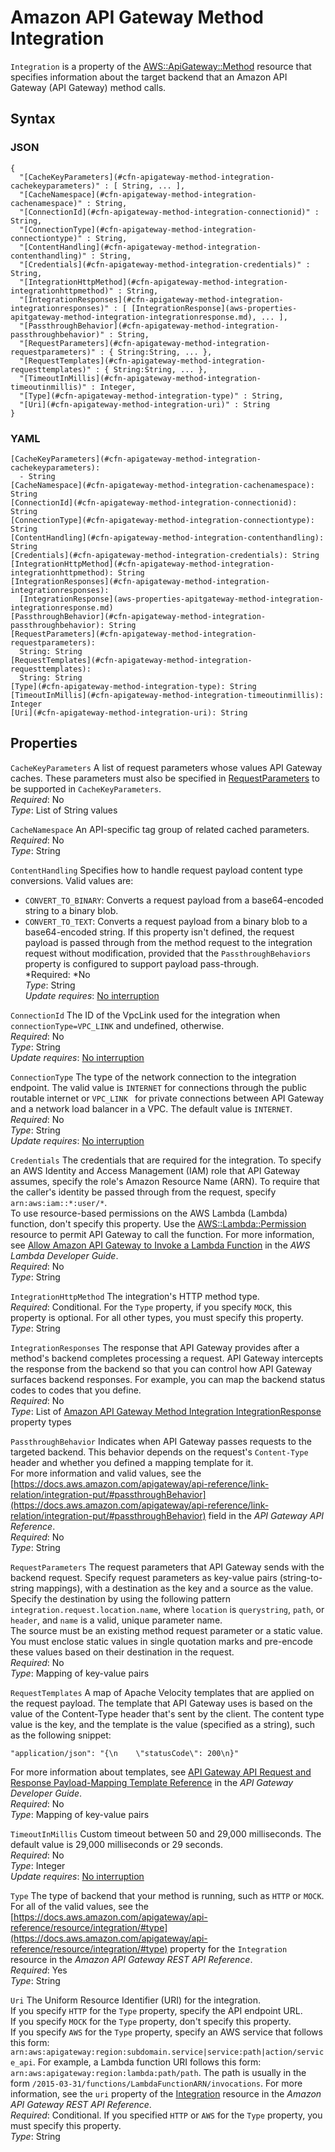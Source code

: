 # Amazon API Gateway Method Integration<a name="aws-properties-apitgateway-method-integration"></a>

`Integration` is a property of the [AWS::ApiGateway::Method](aws-resource-apigateway-method.md) resource that specifies information about the target backend that an Amazon API Gateway \(API Gateway\) method calls\.

## Syntax<a name="w2922ab1c21c10c19c55c17b5"></a>

### JSON<a name="aws-properties-apitgateway-method-integration-syntax.json"></a>

```
{
  "[CacheKeyParameters](#cfn-apigateway-method-integration-cachekeyparameters)" : [ String, ... ],
  "[CacheNamespace](#cfn-apigateway-method-integration-cachenamespace)" : String,
  "[ConnectionId](#cfn-apigateway-method-integration-connectionid)" : String,
  "[ConnectionType](#cfn-apigateway-method-integration-connectiontype)" : String,
  "[ContentHandling](#cfn-apigateway-method-integration-contenthandling)" : String,
  "[Credentials](#cfn-apigateway-method-integration-credentials)" : String,
  "[IntegrationHttpMethod](#cfn-apigateway-method-integration-integrationhttpmethod)" : String,
  "[IntegrationResponses](#cfn-apigateway-method-integration-integrationresponses)" : [ [IntegrationResponse](aws-properties-apitgateway-method-integration-integrationresponse.md), ... ],
  "[PassthroughBehavior](#cfn-apigateway-method-integration-passthroughbehavior)" : String,
  "[RequestParameters](#cfn-apigateway-method-integration-requestparameters)" : { String:String, ... },
  "[RequestTemplates](#cfn-apigateway-method-integration-requesttemplates)" : { String:String, ... },
  "[TimeoutInMillis](#cfn-apigateway-method-integration-timeoutinmillis)" : Integer,
  "[Type](#cfn-apigateway-method-integration-type)" : String,
  "[Uri](#cfn-apigateway-method-integration-uri)" : String
}
```

### YAML<a name="aws-properties-apitgateway-method-integration-syntax.yaml"></a>

```
[CacheKeyParameters](#cfn-apigateway-method-integration-cachekeyparameters):
  - String
[CacheNamespace](#cfn-apigateway-method-integration-cachenamespace): String
[ConnectionId](#cfn-apigateway-method-integration-connectionid): String
[ConnectionType](#cfn-apigateway-method-integration-connectiontype): String
[ContentHandling](#cfn-apigateway-method-integration-contenthandling): String
[Credentials](#cfn-apigateway-method-integration-credentials): String
[IntegrationHttpMethod](#cfn-apigateway-method-integration-integrationhttpmethod): String
[IntegrationResponses](#cfn-apigateway-method-integration-integrationresponses):
  [IntegrationResponse](aws-properties-apitgateway-method-integration-integrationresponse.md)
[PassthroughBehavior](#cfn-apigateway-method-integration-passthroughbehavior): String
[RequestParameters](#cfn-apigateway-method-integration-requestparameters):
  String: String
[RequestTemplates](#cfn-apigateway-method-integration-requesttemplates):
  String: String
[Type](#cfn-apigateway-method-integration-type): String
[TimeoutInMillis](#cfn-apigateway-method-integration-timeoutinmillis): Integer
[Uri](#cfn-apigateway-method-integration-uri): String
```

## Properties<a name="w2922ab1c21c10c19c55c17b7"></a>

`CacheKeyParameters`  <a name="cfn-apigateway-method-integration-cachekeyparameters"></a>
A list of request parameters whose values API Gateway caches\. These parameters must also be specified in [RequestParameters](https://docs.aws.amazon.com/AWSCloudFormation/latest/UserGuide/aws-resource-apigateway-method.html#cfn-apigateway-method-requestparameters) to be supported in `CacheKeyParameters`\.  
*Required*: No  
*Type*: List of String values

`CacheNamespace`  <a name="cfn-apigateway-method-integration-cachenamespace"></a>
An API\-specific tag group of related cached parameters\.  
*Required*: No  
*Type*: String

`ContentHandling`  <a name="cfn-apigateway-method-integration-contenthandling"></a>
Specifies how to handle request payload content type conversions\. Valid values are:  
+ `CONVERT_TO_BINARY`: Converts a request payload from a base64\-encoded string to a binary blob\.
+ `CONVERT_TO_TEXT`: Converts a request payload from a binary blob to a base64\-encoded string\.
If this property isn't defined, the request payload is passed through from the method request to the integration request without modification, provided that the `PassthroughBehaviors` property is configured to support payload pass\-through\.  
*Required: *No  
*Type*: String  
*Update requires*: [No interruption](using-cfn-updating-stacks-update-behaviors.md#update-no-interrupt)

`ConnectionId`  <a name="cfn-apigateway-method-integration-connectionid"></a>
The ID of the VpcLink used for the integration when `connectionType=VPC_LINK` and undefined, otherwise\.  
*Required*: No  
*Type*: String  
*Update requires*: [No interruption](using-cfn-updating-stacks-update-behaviors.md#update-no-interrupt)

`ConnectionType`  <a name="cfn-apigateway-method-integration-connectiontype"></a>
The type of the network connection to the integration endpoint\. The valid value is `INTERNET` for connections through the public routable internet or `VPC_LINK ` for private connections between API Gateway and a network load balancer in a VPC\. The default value is `INTERNET`\.  
*Required*: No  
*Type*: String  
*Update requires*: [No interruption](using-cfn-updating-stacks-update-behaviors.md#update-no-interrupt)

`Credentials`  <a name="cfn-apigateway-method-integration-credentials"></a>
The credentials that are required for the integration\. To specify an AWS Identity and Access Management \(IAM\) role that API Gateway assumes, specify the role's Amazon Resource Name \(ARN\)\. To require that the caller's identity be passed through from the request, specify `arn:aws:iam::*:user/*`\.  
To use resource\-based permissions on the AWS Lambda \(Lambda\) function, don't specify this property\. Use the [AWS::Lambda::Permission](aws-resource-lambda-permission.md) resource to permit API Gateway to call the function\. For more information, see [Allow Amazon API Gateway to Invoke a Lambda Function](https://docs.aws.amazon.com/lambda/latest/dg/access-control-resource-based.html#access-control-resource-based-example-apigateway-invoke-function) in the *AWS Lambda Developer Guide*\.  
*Required*: No  
*Type*: String

`IntegrationHttpMethod`  <a name="cfn-apigateway-method-integration-integrationhttpmethod"></a>
The integration's HTTP method type\.  
*Required*: Conditional\. For the `Type` property, if you specify `MOCK`, this property is optional\. For all other types, you must specify this property\.  
*Type*: String

`IntegrationResponses`  <a name="cfn-apigateway-method-integration-integrationresponses"></a>
The response that API Gateway provides after a method's backend completes processing a request\. API Gateway intercepts the response from the backend so that you can control how API Gateway surfaces backend responses\. For example, you can map the backend status codes to codes that you define\.  
*Required*: No  
*Type*: List of [Amazon API Gateway Method Integration IntegrationResponse](aws-properties-apitgateway-method-integration-integrationresponse.md) property types

`PassthroughBehavior`  <a name="cfn-apigateway-method-integration-passthroughbehavior"></a>
Indicates when API Gateway passes requests to the targeted backend\. This behavior depends on the request's `Content-Type` header and whether you defined a mapping template for it\.  
For more information and valid values, see the [https://docs.aws.amazon.com/apigateway/api-reference/link-relation/integration-put/#passthroughBehavior](https://docs.aws.amazon.com/apigateway/api-reference/link-relation/integration-put/#passthroughBehavior) field in the *API Gateway API Reference*\.  
*Required*: No  
*Type*: String

`RequestParameters`  <a name="cfn-apigateway-method-integration-requestparameters"></a>
The request parameters that API Gateway sends with the backend request\. Specify request parameters as key\-value pairs \(string\-to\-string mappings\), with a destination as the key and a source as the value\.  
Specify the destination by using the following pattern `integration.request.location.name`, where `location` is `querystring`, `path`, or `header`, and `name` is a valid, unique parameter name\.  
The source must be an existing method request parameter or a static value\. You must enclose static values in single quotation marks and pre\-encode these values based on their destination in the request\.  
*Required*: No  
*Type*: Mapping of key\-value pairs

`RequestTemplates`  <a name="cfn-apigateway-method-integration-requesttemplates"></a>
A map of Apache Velocity templates that are applied on the request payload\. The template that API Gateway uses is based on the value of the Content\-Type header that's sent by the client\. The content type value is the key, and the template is the value \(specified as a string\), such as the following snippet:  

```
"application/json": "{\n    \"statusCode\": 200\n}"
```
For more information about templates, see [API Gateway API Request and Response Payload\-Mapping Template Reference](https://docs.aws.amazon.com/apigateway/latest/developerguide/api-gateway-mapping-template-reference.html) in the *API Gateway Developer Guide*\.  
*Required*: No  
*Type*: Mapping of key\-value pairs

`TimeoutInMillis`  <a name="cfn-apigateway-method-integration-timeoutinmillis"></a>
Custom timeout between 50 and 29,000 milliseconds\. The default value is 29,000 milliseconds or 29 seconds\.  
*Required*: No  
*Type*: Integer  
*Update requires*: [No interruption](using-cfn-updating-stacks-update-behaviors.md#update-no-interrupt)

`Type`  <a name="cfn-apigateway-method-integration-type"></a>
The type of backend that your method is running, such as `HTTP` or `MOCK`\. For all of the valid values, see the [https://docs.aws.amazon.com/apigateway/api-reference/resource/integration/#type](https://docs.aws.amazon.com/apigateway/api-reference/resource/integration/#type) property for the `Integration` resource in the *Amazon API Gateway REST API Reference*\.  
*Required*: Yes  
*Type*: String

`Uri`  <a name="cfn-apigateway-method-integration-uri"></a>
The Uniform Resource Identifier \(URI\) for the integration\.  
If you specify `HTTP` for the `Type` property, specify the API endpoint URL\.  
If you specify `MOCK` for the `Type` property, don't specify this property\.  
If you specify `AWS` for the `Type` property, specify an AWS service that follows this form: `arn:aws:apigateway:region:subdomain.service|service:path|action/service_api`\. For example, a Lambda function URI follows this form: `arn:aws:apigateway:region:lambda:path/path`\. The path is usually in the form `/2015-03-31/functions/LambdaFunctionARN/invocations`\. For more information, see the `uri` property of the [Integration](https://docs.aws.amazon.com/apigateway/api-reference/resource/integration/) resource in the *Amazon API Gateway REST API Reference*\.  
*Required*: Conditional\. If you specified `HTTP` or `AWS` for the `Type` property, you must specify this property\.  
*Type*: String